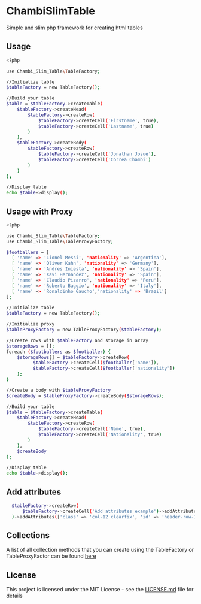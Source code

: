 
# ChambiSlimTable

Simple and slim php framework for creating html tables


## Usage

```bash
<?php

use Chambi_Slim_Table\TableFactory;

//Initialize table
$tableFactory = new TableFactory();

//Build your table
$table = $tableFactory->createTable(
    $tableFactory->createHead(
        $tableFactory->createRow(
            $tableFactory->createCell('Firstname', true),
            $tableFactory->createCell('Lastname', true)
        )
    ),
    $tableFactory->createBody(
        $tableFactory->createRow(
            $tableFactory->createCell('Jonathan Josué'),
            $tableFactory->createCell('Correa Chambi')
        )
    )
);

//Display table
echo $table->display();
```

## Usage with Proxy

```bash
<?php

use Chambi_Slim_Table\TableFactory;
use Chambi_Slim_Table\TableProxyFactory;

$footballers = [
  [ 'name' => 'Lionel Messi', 'nationality' => 'Argentina'],
  [ 'name' => 'Oliver Kahn', 'nationality' => 'Germany'],
  [ 'name' => 'Andres Iniesta', 'nationality' => 'Spain'],
  [ 'name' => 'Xavi Hernandez', 'nationality' => 'Spain'],
  [ 'name' => 'Claudio Pizarro', 'nationality' => 'Peru'],
  [ 'name' => 'Roberto Baggio', 'nationality' => 'Italy'],
  [ 'name' => 'Ronaldinho Gaucho','nationality' => 'Brazil']
];

//Initialize table
$tableFactory = new TableFactory();

//Initialize proxy
$tableProxyFactory = new TableProxyFactory($tableFactory);

//Create rows with $tableFactory and storage in array
$storageRows = [];
foreach ($footballers as $footballer) {
    $storageRows[] = $tableFactory->createRow(
          $tableFactory->createCell($footballer['name']),
          $tableFactory->createCell($footballer['nationality'])
    );
}

//Create a body with $tableProxyFactory
$createBody = $tableProxyFactory->createBody($storageRows);

//Build your table
$table = $tableFactory->createTable(
    $tableFactory->createHead(
        $tableFactory->createRow(
            $tableFactory->createCell('Name', true),
            $tableFactory->createCell('Nationality', true)
        )
    ),
    $createBody
);

//Display table
echo $table->display();
```


## Add attributes

```bash
  $tableFactory->createRow(
      $tableFactory->createCell('Add attributes example')->addAttributes(['class' => 'col-12'])
  )->addAttributes(['class' => 'col-12 clearfix', 'id' => 'header-row-1'])
```


## Collections

A list of all collection methods that you can create using the TableFactory or TableProxyFactor can be found <a href="src/TableFactoryInterface.php" alt="Slim_Table" title="Slim_Table">here</a>


## License

This project is licensed under the MIT License - see the [LICENSE.md](LICENSE.md) file for details
